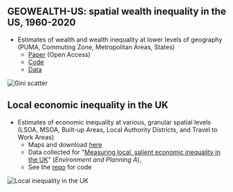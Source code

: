 

## GEOWEALTH-US: spatial wealth inequality in the US, 1960-2020

* Estimates of wealth and wealth inequality at lower levels of geography (PUMA, Commuting Zone, Metropolitan Areas, States)  
    * [Paper](https://www.nature.com/articles/s41597-024-03059-9) (Open Access)
    * [Code](https://github.com/jhsuss/wealth-inequality)
    * [Data](https://www.openicpsr.org/openicpsr/project/192306/version/V4/view)

 ![Gini scatter](https://jhsuss.github.io/assets/img/revised_fig_scatter_gini_change.png)
 
## Local economic inequality in the UK

* Estimates of economic inequality at various, granular spatial levels (LSOA, MSOA, Built-up Areas, Local Authority Districts, and Travel to Work Areas)  
    * Maps and download [here](https://jhsuss.shinyapps.io/uk-local-inequality/) 
    * Data collected for "[Measuring local, salient economic inequality in the UK](https://journals.sagepub.com/doi/abs/10.1177/0308518X231154255)" (*Environment and Planning A*), 
    * See the [repo](https://github.com/jhsuss/uk-local-inequality/) for code

![Local inequality in the UK](https://jhsuss.github.io/assets/img/map-local-inequality.jpg)

